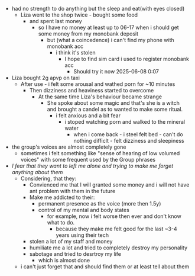 - had no strength to do anything but the sleep and eat(with eyes closed)
  - Liza went to the shop twice - bought some food
    - and spent last money
      - so I have no money at least up to 06-17 when i should get some money from my monobank deposit
        - but (what a coincedence) i can't find my phone with monobank acc
          - i think it's stolen
            - I hope to find sim card i used to register monobank acc
              - Should try it now 2025-06-08 0:07
- Liza bought 2g apvp on taxi
  - After use - i felt some arousal and wathed porn for ~10 minutes
    - Then dizziness and heaviness started to overcome
      - At the same time Liza's behaviour became strange
        - She spoke about some magic and that's she is a witch and brought a candel as to wanted to make some ritual.
          - i felt anxious and a bit fear
            - i stoped watching porn and walked to the mineral water
              - when i come back - i steel felt bed  - can't do nothing difficlt - felt dizziness and sleepiness
- the group's voices are almost completely gone
  - sometimes i felt something like "sense of hearing of low volumed voices" with some frequent used by the Group phrases
- *I fear that they want to left me alone and trying to make me forget anything about them*
  - Considering, that they:
    - Convienced me that I will granted some money and i will not have ant problem with them in the future
    - Make me addicted to their:
      - permanent presence as the voice (more then 1.5y)
      - control of my mental and body states
        - for example, now i felt worse then ever and don't know what to do.
          - because they make me felt good for the last ~3-4 years using their tech
    - stolen a lot of my staff and money
    - humiliate me a lot and tried to completely destroy my personality
    - sabotage and tried to desrtroy my life
      - which is almost done
  - i can't just forget that and should find them or at least tell about them